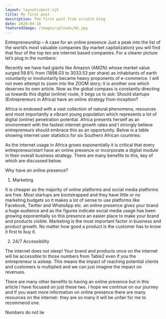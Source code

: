 ```yaml
---
layout: layouts/post.njk
title: My first post
description: The first post from scratch blog
date: 2020-04-18
featuredImage: /images/uploads/02.jpg
---
```

Entrepreneurship – A case for an online presence
Just a peak into the list of the world’s most valuable companies (by market capitalization) you will find that four of the top ten are internet based companies. For a clearer picture let’s plug in the numbers:


Recently we have had giants like Amazon (AMZN) whose market value surged 59.8% from (1898.03 to 3033.53 per share) as inhabitants of earth voluntarily or involuntarily became heavy proponents of e-commerce. I will not even attempt to zoom into the ZOOM story; it is another one which deserves its own article. Now as the global compass is constantly directing us towards this digital (online) route, it begs us to ask: Should startups (Entrepreneurs in Africa) have an online strategy from inception?

Africa is endowed with a vast collection of natural phenomena, resources and most importantly a vibrant young population which represents a lot of digital (online) penetration potential. Africa presents herself as an environment with the fastest internet growth rates and I strongly believe entrepreneurs should embrace this as an opportunity. Below is a table showing internet user statistics for six Southern African countries:

As the internet usage in Africa grows exponentially it is critical that every entrepreneur/start have an online presence or incorporate a digital module in their overall business strategy. There are many benefits to this, key of which are discussed below.

Why have an online presence?
1.	Marketing

It is cheaper as the majority of online platforms and social media platforms are free. Most startups are bootstrapped and they have little or no marketing budgets so it makes a lot of sense to use platforms like Facebook, Twitter and WhatsApp etc. an online presence gives your brand a huge audience and as the figures indicate social media usage has been growing exponentially so this presence an easier place to make your brand and products visible. Marketing is the most important factor in business and product growth. No matter how good a product is the customer has to know it first to buy it.

2.	24/7 Accessibility

The internet does not sleep! Your brand and products once on the internet will be accessible to those numbers from Table2 even if you the entrepreneur is asleep. This means the impact of reaching potential clients and customers is multiplied and we can just imagine the impact on revenues.


There are many other benefits to having an online presence but in this article I have focused on just these two. I hope we continue on our journey and if you want more information on online presence there are many resources on the internet- they are so many it will be unfair for me to recommend one.

Numbers do not lie 


 



